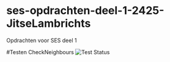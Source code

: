 # ses-opdrachten-deel-1-2425-JitseLambrichts

Opdrachten voor SES deel 1

#Testen CheckNeighbours
![Test Status](https://img.shields.io/github/actions/workflow/status/JitseLambrichts/ses-opdrachten-deel-1-2425-JitseLambrichts/tests.yml?branch=main&label=tests)

